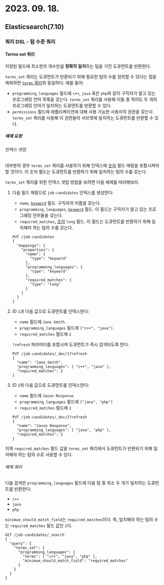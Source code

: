 # 2023. 09. 18.

## Elasticsearch(7.10)

### 쿼리 DSL - 텀 수준 쿼리

#### Terms set 쿼리

지정된 필드에 최소한의 개수만큼 **정확히 일치**하는 텀을 가진 도큐먼트를 반환한다.

`terms_set` 쿼리는 도큐먼트가 반환되기 위해 필요한 텀의 수를 정의할 수 있다는 점을 제외하면 [`terms` 쿼리][terms-query]와 동일하다. 예를 들어:

* `programming_languages` 필드에 `c++`, `java` 혹은 `php`와 같이 구직자가 알고 있는 프로그래밍 언어 목록을 갖는다. `terms_set` 쿼리를 사용해 이들 중 적어도 두 개의 프로그래밍 언어가 일치하는 도큐먼트를 반환할 수 있다.
* `permissions` 필드에 애플리케이션에 대해 사용 가능한 사용자의 권한을 갖는다. `terms_set` 쿼리를 사용해 이 권한들의 서브셋에 일치하는 도큐먼트를 반환할 수 있다.

##### 예제 요청

###### 인덱스 셋업

대부분의 경우 `terms_set` 쿼리를 사용하기 위해 인덱스에 [숫자][numeric-field] 필드 매핑을 포함시켜야 할 것이다. 이 숫자 필드는 도큐먼트를 반환하기 위해 일치하는 텀의 수를 갖는다.

`terms_set` 쿼리를 위한 인덱스 셋업 방법을 보려면 다음 예제를 따라해보라.

1. 다음 필드 매핑으로 `job-candidates` 인덱스를 생성한다:

   * `name`, [`keyword`][mapping-keyword] 필드. 구직자의 이름을 갖는다.
   * `programming_languages`, [`keyword`][mapping-keyword] 필드. 이 필드는 구직자가 알고 있는 프로그래밍 언어들을 갖는다.
   * `required_matches`, [숫자][numeric-field] `long` 필드. 이 필드는 도큐먼트를 반환하기 위해 일치해야 하는 텀의 수를 갖는다.

   ```http
   PUT /job-candidates
   {
     "mappings": {
       "properties": {
         "name": {
           "type": "keyword"
         },
         "programming_languages": {
           "type": "keyword"
         },
         "required_matches": {
           "type": "long"
         }
       }
     }
   }
   ```

2. ID `1`과 다음 값으로 도큐먼트를 인덱스한다:

   * `name` 필드에 `Jane Smith.`
   * `programming_languages` 필드에 `["c++", "java"]`.
   * `required_matches` 필드에 `2`

   `?refresh` 파라미터를 포함시켜 도큐먼트가 즉시 검색되도록 한다.

   ```http
   PUT /job-candidates/_doc/1?refresh
   {
     "name": "Jane Smith",
     "programming_languages": [ "c++", "java" ],
     "required_matches": 2
   }
   ```

3. ID `2`와 다음 값으로 도큐먼트를 인덱스한다:

   * `name` 필드에 `Jason Response`.
   * `programming_languages` 필드에 `["java", "php"]`
   * `required_matches` 필드에 `2`

   ```http
   PUT /job-candidates/_doc/2?refresh
   {
     "name": "Jason Response",
     "programming_languages": [ "java", "php" ],
     "required_matches": 2
   }
   ```

이제 `required_matches` 필드 값을 `terms_set` 쿼리에서 도큐먼트가 반환되기 위해 일치해야 하는 텀의 수로 사용할 수 있다.

###### 예제 쿼리

다음 검색은 `programming_languages` 필드에 다음 텀 중 최소 두 개가 일치하는 도큐먼트를 반환한다:

* `c++`
* `java`
* `php`

`minimum_should_match_field`는 `required_matches`이다. 즉, 일치해야 하는 텀의 수는 `required_matches` 필드 값인 `2`다.

```http
GET /job-candidates/_search
{
  "query": {
    "terms_set": {
      "programming_languages": {
        "terms": [ "c++", "java", "php" ],
        "minimum_should_match_field": "required_matches"
      }
    }
  }
}
```



[terms-query]: https://www.elastic.co/guide/en/elasticsearch/reference/7.10/query-dsl-terms-query.html
[numeric-field]: https://www.elastic.co/guide/en/elasticsearch/reference/7.10/number.html
[mapping-keyword]: https://www.elastic.co/guide/en/elasticsearch/reference/7.10/keyword.html